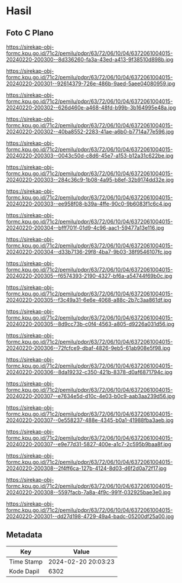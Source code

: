 # Hasil

## Foto C Plano

https://sirekap-obj-formc.kpu.go.id/71c2/pemilu/pdpr/63/72/06/10/04/6372061004015-20240220-200300--8d336260-fa3a-43ed-a413-9f38510d898b.jpg

https://sirekap-obj-formc.kpu.go.id/71c2/pemilu/pdpr/63/72/06/10/04/6372061004015-20240220-200301--92614379-726e-486b-9aed-5aee04080959.jpg

https://sirekap-obj-formc.kpu.go.id/71c2/pemilu/pdpr/63/72/06/10/04/6372061004015-20240220-200302--626d460e-a468-48fd-b99b-3b164995e48a.jpg

https://sirekap-obj-formc.kpu.go.id/71c2/pemilu/pdpr/63/72/06/10/04/6372061004015-20240220-200302--40ba8552-2283-41ae-a6b0-b7714a77e596.jpg

https://sirekap-obj-formc.kpu.go.id/71c2/pemilu/pdpr/63/72/06/10/04/6372061004015-20240220-200303--0043c50d-c8d6-45e7-a153-b12a31c622be.jpg

https://sirekap-obj-formc.kpu.go.id/71c2/pemilu/pdpr/63/72/06/10/04/6372061004015-20240220-200303--284c36c9-1b08-4a95-b8ef-32b9174dd32e.jpg

https://sirekap-obj-formc.kpu.go.id/71c2/pemilu/pdpr/63/72/06/10/04/6372061004015-20240220-200303--ee958f08-b39a-4ffe-90c0-9b6083f1c6c4.jpg

https://sirekap-obj-formc.kpu.go.id/71c2/pemilu/pdpr/63/72/06/10/04/6372061004015-20240220-200304--bfff701f-01d9-4c96-aac1-59477a13e116.jpg

https://sirekap-obj-formc.kpu.go.id/71c2/pemilu/pdpr/63/72/06/10/04/6372061004015-20240220-200304--d33b7136-29f8-4ba7-9b03-38f9546107fc.jpg

https://sirekap-obj-formc.kpu.go.id/71c2/pemilu/pdpr/63/72/06/10/04/6372061004015-20240220-200305--f6574393-2190-4327-bf6a-a54744f69b0c.jpg

https://sirekap-obj-formc.kpu.go.id/71c2/pemilu/pdpr/63/72/06/10/04/6372061004015-20240220-200305--f3c49a31-6e6e-4068-a88c-2b7c3aa861df.jpg

https://sirekap-obj-formc.kpu.go.id/71c2/pemilu/pdpr/63/72/06/10/04/6372061004015-20240220-200305--8d9cc73b-c0f4-4563-a805-d9226a031d56.jpg

https://sirekap-obj-formc.kpu.go.id/71c2/pemilu/pdpr/63/72/06/10/04/6372061004015-20240220-200306--72fcfce9-dbaf-4826-9eb5-61ab908e5f98.jpg

https://sirekap-obj-formc.kpu.go.id/71c2/pemilu/pdpr/63/72/06/10/04/6372061004015-20240220-200306--8da19232-c350-421b-8378-d0af6871794c.jpg

https://sirekap-obj-formc.kpu.go.id/71c2/pemilu/pdpr/63/72/06/10/04/6372061004015-20240220-200307--e7634e5d-d10c-4e03-b0c9-aab3aa239d56.jpg

https://sirekap-obj-formc.kpu.go.id/71c2/pemilu/pdpr/63/72/06/10/04/6372061004015-20240220-200307--0e558237-488e-4345-b0a1-41988fba3aeb.jpg

https://sirekap-obj-formc.kpu.go.id/71c2/pemilu/pdpr/63/72/06/10/04/6372061004015-20240220-200307--e9e77d31-5827-400e-a1c7-2c595b9baa8f.jpg

https://sirekap-obj-formc.kpu.go.id/71c2/pemilu/pdpr/63/72/06/10/04/6372061004015-20240220-200308--2f4ff6ca-127b-4124-8d03-d6f2d0a72f17.jpg

https://sirekap-obj-formc.kpu.go.id/71c2/pemilu/pdpr/63/72/06/10/04/6372061004015-20240220-200308--5597facb-7a8a-4f9c-991f-032925bae3e0.jpg

https://sirekap-obj-formc.kpu.go.id/71c2/pemilu/pdpr/63/72/06/10/04/6372061004015-20240220-200301--dd27d198-4729-49a4-badc-05200df25a00.jpg


## Metadata

| Key        | Value               |
| ---------- | ------------------- |
| Time Stamp | 2024-02-20 20:03:23 |
| Kode Dapil | 6302                |



